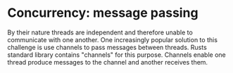 # Concurrency: message passing
By their nature threads are independent and therefore unable to communicate with one another. One increasingly popular solution to this challenge is use channels to pass messages between threads. Rusts standard library contains "channels" for this purpose. Channels enable one thread produce messages to the channel and another receives them.
